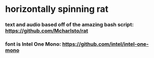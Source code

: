 # horizontally spinning rat
### text and audio based off of the amazing bash script: https://github.com/Mcharlsto/rat
### font is Intel One Mono: https://github.com/intel/intel-one-mono
